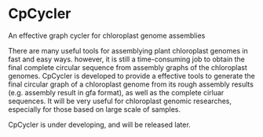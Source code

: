 # CpCycler
An effective graph cycler for chloroplast genome assemblies

There are many useful tools for assemblying plant chloroplast genomes in fast and easy ways. however, it is still a time-consuming job to obtain the final complete circular sequence from assembly graphs of the chloroplast genomes. CpCycler is developed to provide a effective tools to generate the final circular graph of a chloroplast genome from its rough assembly results (e.g. assembly result in gfa format), as well as the complete cirluar sequences. It will be very useful for chloroplast genomic researches, especially for those based on large scale of samples. 

CpCycler is under developing, and will be released later.
